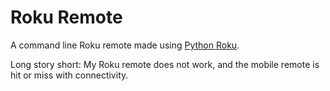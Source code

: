 # Roku Remote
A command line Roku remote made using [Python Roku](https://github.com/jcarbaugh/python-roku).

Long story short: My Roku remote does not work, and the mobile remote is hit or miss with connectivity.
